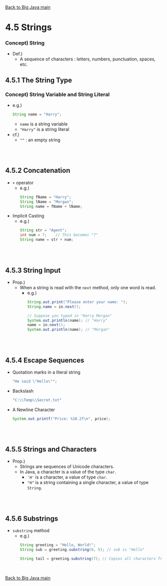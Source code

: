 [Back to Big Java main](../../main.md)

# 4.5 Strings
### Concept) String
- Def.)
  - A sequence of characters : letters, numbers, punctuation, spaces, etc.

## 4.5.1 The String Type
### Concept) String Variable and String Literal
- e.g.)
  ```java
  String name = "Harry";
  ```
  - ```name``` is a string variable
  - ```"Harry"``` is a string literal
- cf.)
  - ```""``` : an empty string

<br><br>

## 4.5.2 Concatenation
- ```+``` operator
  - e.g.)
    ```java
    String fName = "Harry";
    String lName = "Morgan";
    String name = fName + lName;
    ```
- Implicit Casting
  - e.g.)
    ```java
    String str = "Agent";
    int num = 7;    // This becomes "7"
    String name = str + num;
    ```

<br><br>

## 4.5.3 String Input
- Prop.)
  - When a string is read with the ```next``` method, only one word is read. 
    - e.g.)
      ```java
      String.out.print("Please enter your name: ");
      String.name = in.next();

      // Suppose you typed in "Harry Morgan"
      System.out.println(name); // "Harry"
      name = in.next();
      System.out.println(name); // "Morgan"
      ```

<br><br>

## 4.5.4 Escape Sequences
- Quotation marks in a literal string
  ```java
  "He said \"Hello\"";
  ```
- Backslash
  ```java
  "C:\\Temp\\Secret.txt"
  ```
- A Newline Character
  ```java
  System.out.printf("Price: %10.2f\n", price);
  ```

<br><br>

## 4.5.5 Strings and Characters
- Prop.)
  - Strings are sequences of Unicode characters.
  -  In Java, a character is a value of the type ```char```.
     - ```'H'``` is a character, a value of type ```char```. 
     - ```"H"``` is a string containing a single character, a value of type ```String```.

<br><br>

## 4.5.6 Substrings
- ```substring``` method
  - e.g.)
    ```java
    String greeting = "Hello, World!";
    String sub = greeting.substring(0, 5); // sub is "Hello" 

    String tail = greeting.substring(7); // Copies all characters from position 7 on
    ```





<br>

[Back to Big Java main](../../main.md)